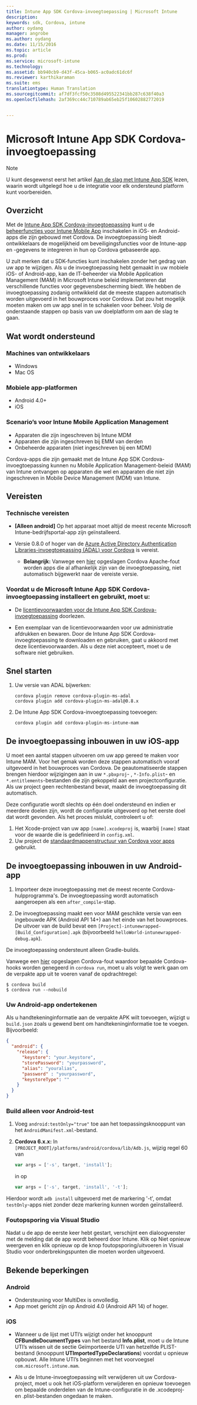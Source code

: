 ```yaml
---
title: Intune App SDK Cordova-invoegtoepassing | Microsoft Intune
description: 
keywords: sdk, Cordova, intune
author: oydang
manager: angrobe
ms.author: oydang
ms.date: 11/15/2016
ms.topic: article
ms.prod: 
ms.service: microsoft-intune
ms.technology: 
ms.assetid: bb940cb9-d43f-45ca-b065-ac0adc61dc6f
ms.reviewer: karthikaraman
ms.suite: ems
translationtype: Human Translation
ms.sourcegitcommit: af7df3fcf50c3508d495522341bb287c638f40a3
ms.openlocfilehash: 2af369cc44c710789ab65eb25f10602882772019


---
```

# ﻿<a name="microsoft-intune-app-sdk-cordova-plugin"></a>Microsoft Intune App SDK Cordova-invoegtoepassing

> [!NOTE]
> U kunt desgewenst eerst het artikel [Aan de slag met Intune App SDK](intune-app-sdk-get-started.md) lezen, waarin wordt uitgelegd hoe u de integratie voor elk ondersteund platform kunt voorbereiden.


## <a name="overview"></a>Overzicht

Met de [Intune App SDK Cordova-invoegtoepassing](https://github.com/msintuneappsdk/cordova-plugin-ms-intune-mam) kunt u de [beheerfuncties voor Intune Mobile App](/intune/deploy-use/protect-app-data-using-mobile-app-management-policies-with-microsoft-intune) inschakelen in iOS- en Android-apps die zijn gebouwd met Cordova. De invoegtoepassing biedt ontwikkelaars de mogelijkheid om beveiligingsfuncties voor de Intune-app en -gegevens te integreren in hun op Cordova gebaseerde app.

U zult merken dat u SDK-functies kunt inschakelen zonder het gedrag van uw app te wijzigen. Als u de invoegtoepassing hebt gemaakt in uw mobiele iOS- of Android-app, kan de IT-beheerder via Mobile Application Management (MAM) in Microsoft Intune beleid implementeren dat verschillende functies voor gegevensbescherming biedt. We hebben de invoegtoepassing zodanig ontwikkeld dat de meeste stappen automatisch worden uitgevoerd in het bouwproces voor Cordova. Dat zou het mogelijk moeten maken om uw app snel in te schakelen voor beheer. Volg de onderstaande stappen op basis van uw doelplatform om aan de slag te gaan.




## <a name="whats-supported"></a>Wat wordt ondersteund

### <a name="developer-machines"></a>Machines van ontwikkelaars
* Windows
* Mac OS


### <a name="mobile-app-platforms"></a>Mobiele app-platformen
* Android 4.0+
* iOS

### <a name="intune-mobile-application-management-scenarios"></a>Scenario’s voor Intune Mobile Application Management

* Apparaten die zijn ingeschreven bij Intune MDM
* Apparaten die zijn ingeschreven bij EMM van derden
* Onbeheerde apparaten (niet ingeschreven bij een MDM)

Cordova-apps die zijn gemaakt met de Intune App SDK Cordova-invoegtoepassing kunnen nu Mobile Application Management-beleid (MAM) van Intune ontvangen op apparaten die wel en apparaten die niet zijn ingeschreven in Mobile Device Management (MDM) van Intune.



## <a name="prerequisites"></a>Vereisten

### <a name="technical-prerequisites"></a>Technische vereisten

* **[Alleen android]** Op het apparaat moet altijd de meest recente Microsoft Intune-bedrijfsportal-app zijn geïnstalleerd.


* Versie 0.8.0 of hoger van de [Azure Active Directory Authentication Libraries-invoegtoepassing (ADAL) voor Cordova](https://github.com/AzureAD/azure-activedirectory-library-for-cordova) is vereist.
  * **Belangrijk:** Vanwege een [hier](https://issues.apache.org/jira/browse/CB-6227?jql=text%20~%20%22plugin%20dependency%22) opgeslagen Cordova Apache-fout worden apps die al afhankelijk zijn van de invoegtoepassing, niet automatisch bijgewerkt naar de vereiste versie.


### <a name="before-you-install-and-use-microsoft-intune-app-sdk-cordova-plugin-you-must"></a>Voordat u de Microsoft Intune App SDK Cordova-invoegtoepassing installeert en gebruikt, **moet** u:

* De [licentievoorwaarden voor de Intune App SDK Cordova-invoegtoepassing](https://github.com/msintuneappsdk/cordova-plugin-ms-intune-mam/blob/master/Intune_App_SDK_Cordova_plugin_RTM_license.pdf) doorlezen.

* Een exemplaar van de licentievoorwaarden voor uw administratie afdrukken en bewaren. Door de Intune App SDK Cordova-invoegtoepassing te downloaden en gebruiken, gaat u akkoord met deze licentievoorwaarden.  Als u deze niet accepteert, moet u de software niet gebruiken.


## <a name="quick-start"></a>Snel starten

1. Uw versie van ADAL bijwerken:

    ```
    cordova plugin remove cordova-plugin-ms-adal
    cordova plugin add cordova-plugin-ms-adal@0.8.x
    ```

2. De Intune App SDK Cordova-invoegtoepassing toevoegen:

    ```
    cordova plugin add cordova-plugin-ms-intune-mam
    ```

## <a name="how-to-build-the-plugin-into-your-ios-app"></a>De invoegtoepassing inbouwen in uw iOS-app

U moet een aantal stappen uitvoeren om uw app gereed te maken voor Intune MAM. Voor het gemak worden deze stappen automatisch vooraf uitgevoerd in het bouwproces van Cordova. De geautomatiseerde stappen brengen hierdoor wijzigingen aan in uw `*.pbxproj`- , `*-Info.plist`- en `*.entitlements`-bestanden die zijn gekoppeld aan een projectconfiguratie. Als uw project geen rechtenbestand bevat, maakt de invoegtoepassing dit automatisch.

Deze configuratie wordt slechts op één doel ondersteund en indien er meerdere doelen zijn, wordt de configuratie uitgevoerd op het eerste doel dat wordt gevonden. Als het proces mislukt, controleert u of:

1. Het Xcode-project van uw app `[name].xcodeproj` is, waarbij `[name]` staat voor de waarde die is gedefinieerd in `config.xml`.
2. Uw project de [standaardmappenstructuur van Cordova voor apps](https://cordova.apache.org/docs/en/latest/reference/cordova-cli/index.html#directory-structure) gebruikt.

## <a name="how-to-build-the-plugin-into-your-android-app"></a>De invoegtoepassing inbouwen in uw Android-app

1. Importeer deze invoegtoepassing met de meest recente Cordova-hulpprogramma's. De invoegtoepassing wordt automatisch aangeroepen als een `after_compile`-stap.

2. De invoegtoepassing maakt een voor MAM geschikte versie van een ingebouwde APK (Android API 14+) aan het einde van het bouwproces. De uitvoer van de build bevat een `[Project]-intunewrapped-[Build_Configuration].apk` (bijvoorbeeld `helloWorld-intunewrapped-debug.apk`).

De invoegtoepassing ondersteunt alleen Gradle-builds.

Vanwege een [hier](https://issues.apache.org/jira/browse/CB-9434) opgeslagen Cordova-fout waardoor bepaalde Cordova-hooks worden genegeerd in `cordova run`, moet u als volgt te werk gaan om de verpakte app uit te voeren vanaf de opdrachtregel:

```
$ cordova build
$ cordova run --nobuild
```


### <a name="signing-your-android-app"></a>Uw Android-app ondertekenen
Als u handtekeninginformatie aan de verpakte APK wilt toevoegen, wijzigt u `build.json` zoals u gewend bent om handtekeninginformatie toe te voegen. Bijvoorbeeld:
```json
{
  "android": {
    "release": {
      "keystore": "your.keystore",
      "storePassword": "yourpassword",
      "alias": "youralias",
      "password" : "yourpassword",
      "keystoreType": ""
    }
  }
}
```

### <a name="build-for-android-test-only"></a>Build alleen voor Android-test

1. Voeg `android:testOnly="true"` toe aan het toepassingsknooppunt van het `AndroidManifest.xml`-bestand.


2. **Cordova 6.x.x:** In `[PROJECT_ROOT]/platforms/android/cordova/lib/Adb.js`, wijzig regel 60 van

    ```javascript
    var args = ['-s', target, 'install'];
    ```
    in op
    ```javascript
    var args = ['-s', target, 'install', '-t'];
    ```

Hierdoor wordt `adb install` uitgevoerd met de markering '-t', omdat `testOnly`-apps niet zonder deze markering kunnen worden geïnstalleerd.

### <a name="debugging-from-visual-studio"></a>Foutopsporing via Visual Studio
Nadat u de app de eerste keer hebt gestart, verschijnt een dialoogvenster met de melding dat de app wordt beheerd door Intune. Klik op Niet opnieuw weergeven en klik opnieuw op de knop foutopsporing/uitvoeren in Visual Studio voor onderbrekingspunten die moeten worden uitgevoerd.

## <a name="known-limitations"></a>Bekende beperkingen
### <a name="android"></a>Android
* Ondersteuning voor MultiDex is onvolledig.
* App moet gericht zijn op Android 4.0 (Android API 14) of hoger.

### <a name="ios"></a>iOS
* Wanneer u de lijst met UTI’s wijzigt onder het knooppunt **CFBundleDocumentTypes** van het bestand **Info.plist**, moet u de Intune UTI’s wissen uit de sectie Geïmporteerde UTI van hetzelfde PLIST-bestand (knooppunt **UTImportedTypeDeclarations**) voordat u opnieuw opbouwt. Alle Intune UTI’s beginnen met het voorvoegsel `com.microsoft.intune.mam`.

* Als u de Intune-invoegtoepassing wilt verwijderen uit uw Cordova-project, moet u ook het iOS-platform verwijderen en opnieuw toevoegen om bepaalde onderdelen van de Intune-configuratie in de .xcodeproj- en .plist-bestanden ongedaan te maken.



<!--HONumber=Nov16_HO4-->


